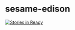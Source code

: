 # sesame-edison
[![Stories in Ready](https://badge.waffle.io/cosmoway/sesame-edison.svg?label=ready&title=Ready)](http://waffle.io/cosmoway/sesame-edison)
